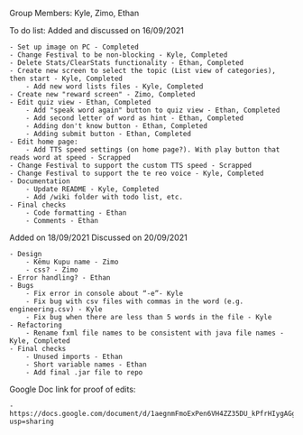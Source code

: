 Group Members: Kyle, Zimo, Ethan

To do list:
Added and discussed on 16/09/2021

    - Set up image on PC - Completed
    - Change Festival to be non-blocking - Kyle, Completed
    - Delete Stats/ClearStats functionality - Ethan, Completed
    - Create new screen to select the topic (List view of categories), then start - Kyle, Completed
        - Add new word lists files - Kyle, Completed
    - Create new "reward screen" - Zimo, Completed
    - Edit quiz view - Ethan, Completed
        - Add "speak word again" button to quiz view - Ethan, Completed
        - Add second letter of word as hint - Ethan, Completed
        - Adding don't know button - Ethan, Completed
        - Adding submit button - Ethan, Completed
    - Edit home page:
        - Add TTS speed settings (on home page?). With play button that reads word at speed - Scrapped
    - Change Festival to support the custom TTS speed - Scrapped
    - Change Festival to support the te reo voice - Kyle, Completed
    - Documentation
        - Update README - Kyle, Completed
        - Add /wiki folder with todo list, etc.
    - Final checks
        - Code formatting - Ethan
        - Comments - Ethan

Added on 18/09/2021 Discussed on 20/09/2021

    - Design
        - Kēmu Kupu name - Zimo
        - css? - Zimo
    - Error handling? - Ethan
    - Bugs
        - Fix error in console about “-e”- Kyle
        - Fix bug with csv files with commas in the word (e.g. engineering.csv) - Kyle
        - Fix bug when there are less than 5 words in the file - Kyle
    - Refactoring
        - Rename fxml file names to be consistent with java file names - Kyle, Completed
    - Final checks
        - Unused imports - Ethan
        - Short variable names - Ethan
        - Add final .jar file to repo

Google Doc link for proof of edits: 

    - https://docs.google.com/document/d/1aegnmFmoExPen6VH4ZZ35DU_kPfrHIygAGg9Vwp8C8w/edit?usp=sharing
